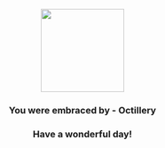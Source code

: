 <p align="center">
    <img src="https://raw.githubusercontent.com/PokeAPI/sprites/master/sprites/pokemon/224.png" width="150" height="150">
</p>
<h3 align="center">You were embraced by - <b>Octillery</b></h3>
<h3 align="center">Have a wonderful day!</h3>
